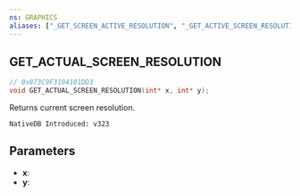 ```yaml
---
ns: GRAPHICS
aliases: ["_GET_SCREEN_ACTIVE_RESOLUTION", "_GET_ACTIVE_SCREEN_RESOLUTION"]
---
```

## GET_ACTUAL_SCREEN_RESOLUTION

```c
// 0x873C9F3104101DD3
void GET_ACTUAL_SCREEN_RESOLUTION(int* x, int* y);
```

Returns current screen resolution.

```
NativeDB Introduced: v323
```

## Parameters
* **x**: 
* **y**: 

